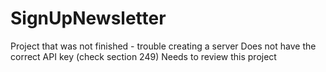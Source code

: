 # SignUpNewsletter
Project that was not finished - trouble creating a server
Does not have the correct API key (check section 249)
Needs to review this project 
